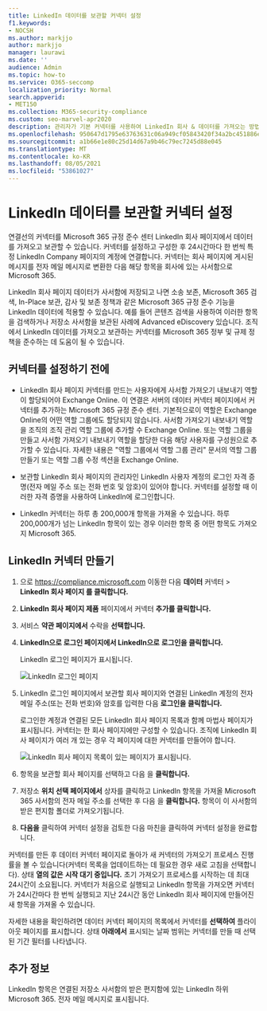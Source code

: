```yaml
---
title: LinkedIn 데이터를 보관할 커넥터 설정
f1.keywords:
- NOCSH
ms.author: markjjo
author: markjjo
manager: laurawi
ms.date: ''
audience: Admin
ms.topic: how-to
ms.service: O365-seccomp
localization_priority: Normal
search.appverid:
- MET150
ms.collection: M365-security-compliance
ms.custom: seo-marvel-apr2020
description: 관리자가 기본 커넥터를 사용하여 LinkedIn 회사 & 데이터를 가져오는 방법을 Microsoft 365.
ms.openlocfilehash: 950647d1795e63763631c06a949cf05843420f34a2bc451886eacc88649ddb75
ms.sourcegitcommit: a1b66e1e80c25d14d67a9b46c79ec7245d88e045
ms.translationtype: MT
ms.contentlocale: ko-KR
ms.lasthandoff: 08/05/2021
ms.locfileid: "53861027"
---
```

# <a name="set-up-a-connector-to-archive-linkedin-data"></a>LinkedIn 데이터를 보관할 커넥터 설정

연결선의 커넥터를 Microsoft 365 규정 준수 센터 LinkedIn 회사 페이지에서 데이터를 가져오고 보관할 수 있습니다. 커넥터를 설정하고 구성한 후 24시간마다 한 번씩 특정 LinkedIn Company 페이지의 계정에 연결합니다. 커넥터는 회사 페이지에 게시된 메시지를 전자 메일 메시지로 변환한 다음 해당 항목을 회사에 있는 사서함으로 Microsoft 365.

LinkedIn 회사 페이지 데이터가 사서함에 저장되고 나면 소송 보존, Microsoft 365 검색, In-Place 보관, 감사 및 보존 정책과 같은 Microsoft 365 규정 준수 기능을 LinkedIn 데이터에 적용할 수 있습니다. 예를 들어 콘텐츠 검색을 사용하여 이러한 항목을 검색하거나 저장소 사서함을 보관된 사례에 Advanced eDiscovery 있습니다. 조직에서 LinkedIn 데이터를 가져오고 보관하는 커넥터를 Microsoft 365 정부 및 규제 정책을 준수하는 데 도움이 될 수 있습니다.

## <a name="before-you-set-up-a-connector"></a>커넥터를 설정하기 전에

- LinkedIn 회사 페이지 커넥터를 만드는 사용자에게 사서함 가져오기 내보내기 역할이 할당되어야 Exchange Online. 이 연결은 서버의 데이터  커넥터 페이지에서 커넥터를 추가하는 Microsoft 365 규정 준수 센터. 기본적으로이 역할은 Exchange Online의 어떤 역할 그룹에도 할당되지 않습니다. 사서함 가져오기 내보내기 역할을 조직의 조직 관리 역할 그룹에 추가할 수 Exchange Online. 또는 역할 그룹을 만들고 사서함 가져오기 내보내기 역할을 할당한 다음 해당 사용자를 구성원으로 추가할 수 있습니다. 자세한 내용은 "역할 [](/Exchange/permissions-exo/role-groups#create-role-groups) 그룹에서 [](/Exchange/permissions-exo/role-groups#modify-role-groups) 역할 그룹 관리" 문서의 역할 그룹 만들기 또는 역할 그룹 수정 섹션을 Exchange Online.

- 보관할 LinkedIn 회사 페이지의 관리자인 LinkedIn 사용자 계정의 로그인 자격 증명(전자 메일 주소 또는 전화 번호 및 암호)이 있어야 합니다. 커넥터를 설정할 때 이러한 자격 증명을 사용하여 LinkedIn에 로그인합니다.

- LinkedIn 커넥터는 하루 총 200,000개 항목을 가져올 수 있습니다. 하루 200,000개가 넘는 LinkedIn 항목이 있는 경우 이러한 항목 중 어떤 항목도 가져오지 Microsoft 365.

## <a name="create-a-linkedin-connector"></a>LinkedIn 커넥터 만들기

1. 으로 <https://compliance.microsoft.com> 이동한 다음 **데이터** 커넥터  >  **LinkedIn 회사 페이지 를 클릭합니다.**

2. **LinkedIn 회사 페이지 제품** 페이지에서 커넥터 **추가를 클릭합니다.**

3. 서비스 **약관 페이지에서** 수락을 **선택합니다.**

4. **LinkedIn으로 로그인 페이지에서 LinkedIn으로** **로그인을 클릭합니다.**

   LinkedIn 로그인 페이지가 표시됩니다.

   ![LinkedIn 로그인 페이지](../media/LinkedInSigninPage.png)

5. LinkedIn 로그인 페이지에서 보관할 회사 페이지와 연결된 LinkedIn 계정의 전자 메일 주소(또는 전화 번호)와 암호를 입력한 다음 **로그인을 클릭합니다.**

   로그인한 계정과 연결된 모든 LinkedIn 회사 페이지 목록과 함께 마법사 페이지가 표시됩니다. 커넥터는 한 회사 페이지에만 구성할 수 있습니다. 조직에 LinkedIn 회사 페이지가 여러 개 있는 경우 각 페이지에 대한 커넥터를 만들어야 합니다.

   ![LinkedIn 회사 페이지 목록이 있는 페이지가 표시됩니다.](../media/LinkedInSelectCompanyPage.png)

6. 항목을 보관할 회사 페이지를 선택하고 다음 을 **클릭합니다.**

7. 저장소 **위치 선택 페이지에서** 상자를 클릭하고 LinkedIn 항목을 가져올 Microsoft 365 사서함의 전자 메일 주소를 선택한 후 다음 을 **클릭합니다.** 항목이 이 사서함의 받은 편지함 폴더로 가져오기됩니다.

8. **다음을** 클릭하여 커넥터 설정을 검토한 다음 마친을 클릭하여 커넥터 설정을 완료합니다. 

커넥터를 만든 후 데이터 커넥터 페이지로 돌아가 새 커넥터의 가져오기 프로세스 진행률을  볼 수 있습니다(커넥터 목록을 업데이트하는 데 필요한 경우 새로 고침을 선택합니다).  상태 **열의 값은** **시작 대기 중입니다.** 초기 가져오기 프로세스를 시작하는 데 최대 24시간이 소요됩니다. 커넥터가 처음으로 실행되고 LinkedIn 항목을 가져오면 커넥터가 24시간마다 한 번씩 실행되고 지난 24시간 동안 LinkedIn 회사 페이지에 만들어진 새 항목을 가져올 수 있습니다.

자세한 내용을 확인하려면 데이터 커넥터 페이지의 목록에서 커넥터를 **선택하여** 플라이아웃 페이지를 표시합니다. 상태 **아래에서** 표시되는 날짜 범위는 커넥터를 만들 때 선택된 기간 필터를 나타냅니다.

## <a name="more-information"></a>추가 정보

LinkedIn 항목은 연결된 저장소 사서함의 받은 편지함에 있는 LinkedIn 하위 Microsoft 365. 전자 메일 메시지로 표시됩니다.
